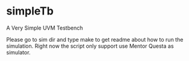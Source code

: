 # simpleTb
A Very Simple UVM Testbench

Please go to sim dir and type make to get readme about how to run the simulation.
Right now the script only support use Mentor Questa as simulator.
